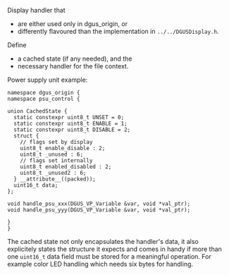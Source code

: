 Display handler that 
* are either used only in dgus_origin, or
* differently flavoured than the implementation in `../../DGUSDisplay.h`.

Define 
* a cached state (if any needed), and the 
* necessary handler for the file context.
 
Power supply unit example: 
```
namespace dgus_origin {
namespace psu_control {

union CachedState {
  static constexpr uint8_t UNSET = 0;
  static constexpr uint8_t ENABLE = 1;
  static constexpr uint8_t DISABLE = 2;
  struct {
    // flags set by display
    uint8_t enable_disable : 2;
    uint8_t _unused : 6;
    // flags set internally
    uint8_t enabled_disabled : 2;
    uint8_t _unused2 : 6;
  } __attribute__((packed));
  uint16_t data;
};

void handle_psu_xxx(DGUS_VP_Variable &var, void *val_ptr);
void handle_psu_yyy(DGUS_VP_Variable &var, void *val_ptr);

}
}
```

The cached state not only encapsulates the handler's data, 
it also explicitely states the structure it expects and comes in handy if more than one `uint16_t` data field must be stored for a meaningful operation. 
For example color LED handling which needs six bytes for handling.
 